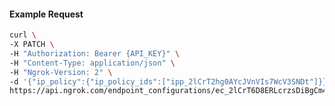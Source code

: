 <!-- Code generated for API Clients. DO NOT EDIT. -->

#### Example Request

```bash
curl \
-X PATCH \
-H "Authorization: Bearer {API_KEY}" \
-H "Content-Type: application/json" \
-H "Ngrok-Version: 2" \
-d '{"ip_policy":{"ip_policy_ids":["ipp_2lCrT2hg0AYcJVnVIs7WcV3SNDt"]}}' \
https://api.ngrok.com/endpoint_configurations/ec_2lCrT6D8ERLcrzsDiBgCm4SwFtS
```
